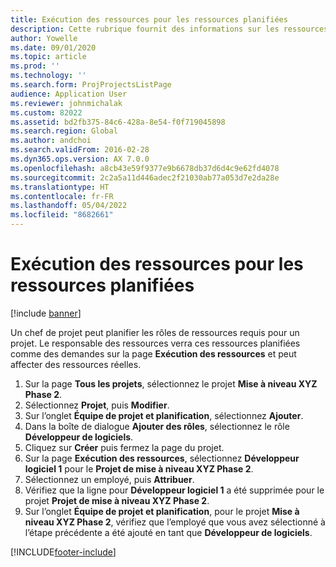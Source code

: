 ```yaml
---
title: Exécution des ressources pour les ressources planifiées
description: Cette rubrique fournit des informations sur les ressources planifiées d’un projet.
author: Yowelle
ms.date: 09/01/2020
ms.topic: article
ms.prod: ''
ms.technology: ''
ms.search.form: ProjProjectsListPage
audience: Application User
ms.reviewer: johnmichalak
ms.custom: 82022
ms.assetid: bd2fb375-84c6-428a-8e54-f0f719045898
ms.search.region: Global
ms.author: andchoi
ms.search.validFrom: 2016-02-28
ms.dyn365.ops.version: AX 7.0.0
ms.openlocfilehash: a8cb43e59f9377e9b6678db37d6d4c9e62fd4078
ms.sourcegitcommit: 2c2a5a11d446adec2f21030ab77a053d7e2da28e
ms.translationtype: HT
ms.contentlocale: fr-FR
ms.lasthandoff: 05/04/2022
ms.locfileid: "8682661"
---
```

# <a name="resource-fulfillment-for-planned-resources"></a>Exécution des ressources pour les ressources planifiées

[!include [banner](../includes/banner.md)]

Un chef de projet peut planifier les rôles de ressources requis pour un projet. Le responsable des ressources verra ces ressources planifiées comme des demandes sur la page **Exécution des ressources** et peut affecter des ressources réelles.

1. Sur la page **Tous les projets**, sélectionnez le projet **Mise à niveau XYZ Phase 2**.
2. Sélectionnez **Projet**, puis **Modifier**.
3. Sur l’onglet **Équipe de projet et planification**, sélectionnez **Ajouter**.
4. Dans la boîte de dialogue **Ajouter des rôles**, sélectionnez le rôle **Développeur de logiciels**.
5. Cliquez sur **Créer** puis fermez la page du projet.
6. Sur la page **Exécution des ressources**, sélectionnez **Développeur logiciel 1** pour le **Projet de mise à niveau XYZ Phase 2**.
7. Sélectionnez un employé, puis **Attribuer**.
8. Vérifiez que la ligne pour **Développeur logiciel 1** a été supprimée pour le projet **Projet de mise à niveau XYZ Phase 2**.
9. Sur l’onglet **Équipe de projet et planification**, pour le projet **Mise à niveau XYZ Phase 2**, vérifiez que l’employé que vous avez sélectionné à l’étape précédente a été ajouté en tant que **Développeur de logiciels**.


[!INCLUDE[footer-include](../includes/footer-banner.md)]